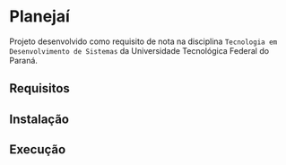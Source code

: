 # Planejaí

Projeto desenvolvido como requisito de nota na disciplina `Tecnologia em Desenvolvimento de Sistemas` da Universidade Tecnológica Federal do Paraná.

## Requisitos

## Instalação

## Execução